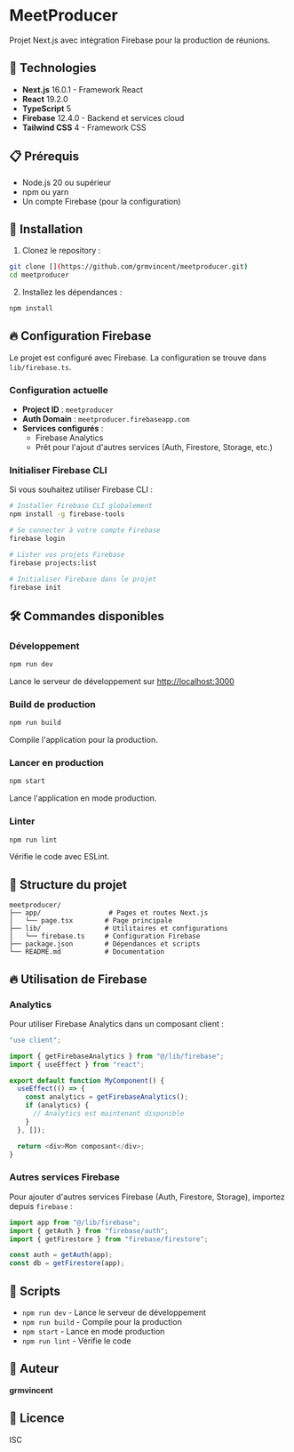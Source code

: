 # MeetProducer

Projet Next.js avec intégration Firebase pour la production de réunions.

## 🚀 Technologies

- **Next.js** 16.0.1 - Framework React
- **React** 19.2.0
- **TypeScript** 5
- **Firebase** 12.4.0 - Backend et services cloud
- **Tailwind CSS** 4 - Framework CSS

## 📋 Prérequis

- Node.js 20 ou supérieur
- npm ou yarn
- Un compte Firebase (pour la configuration)

## 🔧 Installation

1. Clonez le repository :
```bash
git clone [](https://github.com/grmvincent/meetproducer.git)
cd meetproducer
```

2. Installez les dépendances :
```bash
npm install
```

## 🔥 Configuration Firebase

Le projet est configuré avec Firebase. La configuration se trouve dans `lib/firebase.ts`.

### Configuration actuelle

- **Project ID** : `meetproducer`
- **Auth Domain** : `meetproducer.firebaseapp.com`
- **Services configurés** :
  - Firebase Analytics
  - Prêt pour l'ajout d'autres services (Auth, Firestore, Storage, etc.)

### Initialiser Firebase CLI

Si vous souhaitez utiliser Firebase CLI :

```bash
# Installer Firebase CLI globalement
npm install -g firebase-tools

# Se connecter à votre compte Firebase
firebase login

# Lister vos projets Firebase
firebase projects:list

# Initialiser Firebase dans le projet
firebase init
```

## 🛠️ Commandes disponibles

### Développement

```bash
npm run dev
```

Lance le serveur de développement sur [http://localhost:3000](http://localhost:3000)

### Build de production

```bash
npm run build
```

Compile l'application pour la production.

### Lancer en production

```bash
npm start
```

Lance l'application en mode production.

### Linter

```bash
npm run lint
```

Vérifie le code avec ESLint.

## 📁 Structure du projet

```
meetproducer/
├── app/                 # Pages et routes Next.js
│   └── page.tsx        # Page principale
├── lib/                # Utilitaires et configurations
│   └── firebase.ts     # Configuration Firebase
├── package.json        # Dépendances et scripts
└── README.md           # Documentation
```

## 🔥 Utilisation de Firebase

### Analytics

Pour utiliser Firebase Analytics dans un composant client :

```typescript
"use client";

import { getFirebaseAnalytics } from "@/lib/firebase";
import { useEffect } from "react";

export default function MyComponent() {
  useEffect(() => {
    const analytics = getFirebaseAnalytics();
    if (analytics) {
      // Analytics est maintenant disponible
    }
  }, []);

  return <div>Mon composant</div>;
}
```

### Autres services Firebase

Pour ajouter d'autres services Firebase (Auth, Firestore, Storage), importez depuis `firebase` :

```typescript
import app from "@/lib/firebase";
import { getAuth } from "firebase/auth";
import { getFirestore } from "firebase/firestore";

const auth = getAuth(app);
const db = getFirestore(app);
```

## 📝 Scripts

- `npm run dev` - Lance le serveur de développement
- `npm run build` - Compile pour la production
- `npm start` - Lance en mode production
- `npm run lint` - Vérifie le code

## 👤 Auteur

**grmvincent**

## 📄 Licence

ISC
